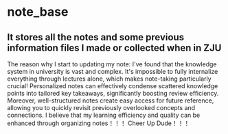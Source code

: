 # note_base
## It stores all the notes and some previous information files I made or collected when in ZJU

The reason why I start to updating my note:
    I've found that the knowledge system in university is vast and complex. It's impossible to fully internalize everything through lectures alone, which makes note-taking particularly crucial! Personalized notes can effectively condense scattered knowledge points into tailored key takeaways, significantly boosting review efficiency. Moreover, well-structured notes create easy access for future reference, allowing you to quickly revisit previously overlooked concepts and connections.
    I believe that my learning efficiency and quality can be enhanced through organizing notes！！！
    Cheer Up Dude！！！
    
